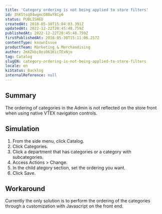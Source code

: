 ```yaml
---
title: 'Category ordering is not being applied to store filters'
id: 3hKStsq84wgmcO88wY8Cy6
status: PUBLISHED
createdAt: 2018-05-30T15:04:03.391Z
updatedAt: 2022-12-22T20:45:48.759Z
publishedAt: 2022-12-22T20:45:48.759Z
firstPublishedAt: 2018-05-30T15:11:06.257Z
contentType: knownIssue
productTeam: Marketing & Merchandising
author: 2mXZkbi0oi061KicTExNjo
tag: Catalog
slugEN: category-ordering-is-not-being-applied-to-store-filters
locale: en
kiStatus: Backlog
internalReference: null
---
```


## Summary

The ordering of categories in the Admin is not reflected on the store front when using native VTEX navigation controls.


## Simulation

1. From the side menu, click Catalog.
2. Click Categories.
3. Click a department that has categories or a category with subcategories.
4. Access Actions > Change.
5. In the child ategory section, set the ordering you want.
6. Click Save.

## Workaround

Currently the only solution is to perform the ordering of the categories through a customization with Javascript on the front end.


